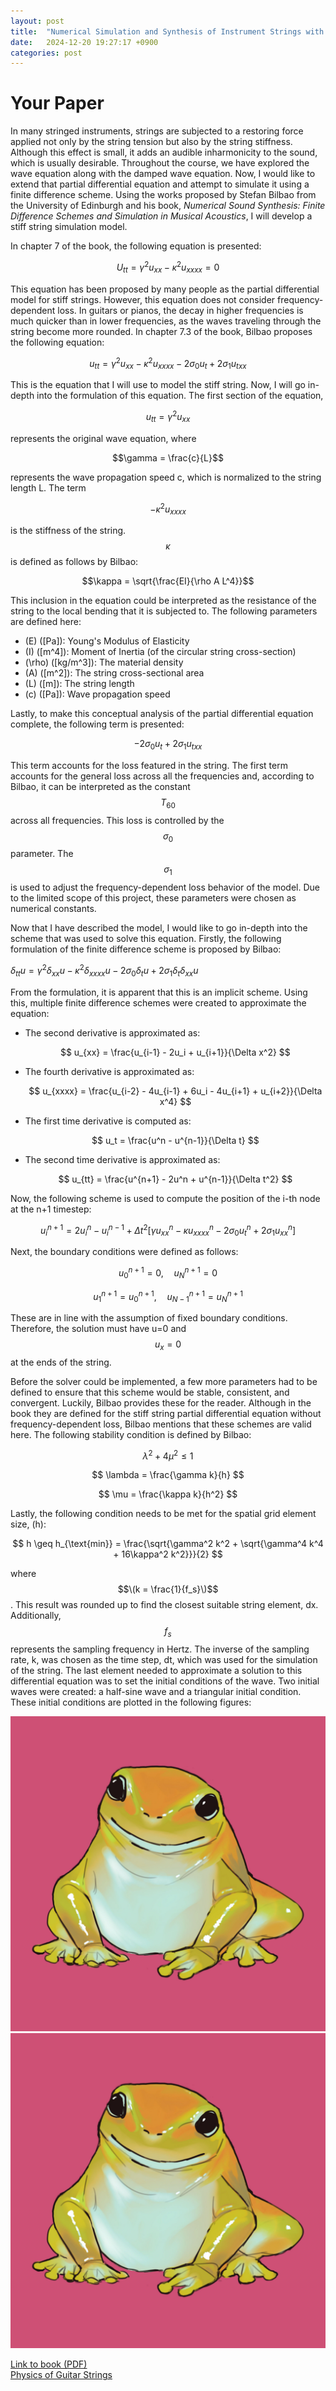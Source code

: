 ```yaml
---
layout: post
title:  "Numerical Simulation and Synthesis of Instrument Strings with Finite Difference Schemes"
date:   2024-12-20 19:27:17 +0900
categories: post
---
```

# Your Paper

<script type="text/javascript" async
        src="https://cdnjs.cloudflare.com/ajax/libs/mathjax/3.2.2/es5/tex-mml-chtml.js">
</script>

In many stringed instruments, strings are subjected to a restoring force applied not only by the string tension but also by the string stiffness. Although this effect is small, it adds an audible inharmonicity to the sound, which is usually desirable. Throughout the course, we have explored the wave equation along with the damped wave equation. Now, I would like to extend that partial differential equation and attempt to simulate it using a finite difference scheme. Using the works proposed by Stefan Bilbao from the University of Edinburgh and his book, *Numerical Sound Synthesis: Finite Difference Schemes and Simulation in Musical Acoustics*, I will develop a stiff string simulation model.

In chapter 7 of the book, the following equation is presented:

$$U_{tt} = \gamma^2 u_{xx} - \kappa^2 u_{xxxx} = 0$$

This equation has been proposed by many people as the partial differential model for stiff strings. However, this equation does not consider frequency-dependent loss. In guitars or pianos, the decay in higher frequencies is much quicker than in lower frequencies, as the waves traveling through the string become more rounded. In chapter 7.3 of the book, Bilbao proposes the following equation:

$$u_{tt} = \gamma^2 u_{xx} - \kappa^2 u_{xxxx} - 2\sigma_0 u_t + 2\sigma_1 u_{txx}$$

This is the equation that I will use to model the stiff string. Now, I will go in-depth into the formulation of this equation. The first section of the equation,

$$u_{tt} = \gamma^2 u_{xx}$$

represents the original wave equation, where

$$\gamma = \frac{c}{L}$$

represents the wave propagation speed c, which is normalized to the string length L. The term 

$$- \kappa^2 u_{xxxx}$$

is the stiffness of the string. $$\kappa$$ is defined as follows by Bilbao:

$$\kappa = \sqrt{\frac{EI}{\rho A L^4}}$$

This inclusion in the equation could be interpreted as the resistance of the string to the local bending that it is subjected to. The following parameters are defined here:

- \(E\) \([Pa]\): Young's Modulus of Elasticity
- \(I\) \([m^4]\): Moment of Inertia (of the circular string cross-section)
- \(\rho\) \([kg/m^3]\): The material density
- \(A\) \([m^2]\): The string cross-sectional area
- \(L\) \([m]\): The string length
- \(c\) \([Pa]\): Wave propagation speed

Lastly, to make this conceptual analysis of the partial differential equation complete, the following term is presented:

$$-2\sigma_0 u_t + 2\sigma_1 u_{txx}$$

This term accounts for the loss featured in the string. The first term accounts for the general loss across all the frequencies and, according to Bilbao, it can be interpreted as the constant $$T_{60}$$ across all frequencies. This loss is controlled by the $$\sigma_0$$ parameter. The $$\sigma_1$$ is used to adjust the frequency-dependent loss behavior of the model. Due to the limited scope of this project, these parameters were chosen as numerical constants.

Now that I have described the model, I would like to go in-depth into the scheme that was used to solve this equation. Firstly, the following formulation of the finite difference scheme is proposed by Bilbao:

$\delta_{tt} u = \gamma^2 \delta_{xx} u - \kappa^2 \delta_{xxxx} u - 2\sigma_0 \delta_t u + 2\sigma_1 \delta_t \delta_{xx} u$

From the formulation, it is apparent that this is an implicit scheme. Using this, multiple finite difference schemes were created to approximate the equation:

- The second derivative is approximated as:

  $$
  u_{xx} = \frac{u_{i-1} - 2u_i + u_{i+1}}{\Delta x^2}
  $$

- The fourth derivative is approximated as:

  $$
  u_{xxxx} = \frac{u_{i-2} - 4u_{i-1} + 6u_i - 4u_{i+1} + u_{i+2}}{\Delta x^4}
  $$

- The first time derivative is computed as:

  $$
  u_t = \frac{u^n - u^{n-1}}{\Delta t}
  $$

- The second time derivative is approximated as:

  $$
  u_{tt} = \frac{u^{n+1} - 2u^n + u^{n-1}}{\Delta t^2}
  $$

Now, the following scheme is used to compute the position of the i-th node at the n+1 timestep:

$$
u^{n+1}_i = 2u^n_i - u^{n-1}_i + \Delta t^2 \left[
\gamma u_{xx}^n - \kappa u_{xxxx}^n - 2\sigma_0 u_t^n + 2\sigma_1 u_{xx}^n
\right]
$$

Next, the boundary conditions were defined as follows:

$$
u^{n+1}_0 = 0, \quad u^{n+1}_N = 0
$$

$$
u^{n+1}_1 = u^{n+1}_0, \quad u^{n+1}_{N-1} = u^{n+1}_N
$$

These are in line with the assumption of fixed boundary conditions. Therefore, the solution must have u=0 and $$u_x = 0$$ at the ends of the string.

Before the solver could be implemented, a few more parameters had to be defined to ensure that this scheme would be stable, consistent, and convergent. Luckily, Bilbao provides these for the reader. Although in the book they are defined for the stiff string partial differential equation without frequency-dependent loss, Bilbao mentions that these schemes are valid here. The following stability condition is defined by Bilbao:

$$
\lambda^2 + 4\mu^2 \leq 1
$$

$$
\lambda = \frac{\gamma k}{h}
$$

$$
\mu = \frac{\kappa k}{h^2}
$$

Lastly, the following condition needs to be met for the spatial grid element size, \(h\):

$$
h \geq h_{\text{min}} = \frac{\sqrt{\gamma^2 k^2 + \sqrt{\gamma^4 k^4 + 16\kappa^2 k^2}}}{2}
$$

where $$\(k = \frac{1}{f_s}\)$$. This result was rounded up to find the closest suitable string element, dx. Additionally, $$f_s$$ represents the sampling frequency in Hertz. The inverse of the sampling rate, k, was chosen as the time step, dt, which was used for the simulation of the string. The last element needed to approximate a solution to this differential equation was to set the initial conditions of the wave. Two initial waves were created: a half-sine wave and a triangular initial condition. These initial conditions are plotted in the following figures:

![Caption](/assets/frog.jpg)
![Caption](/assets/frog.jpg)

[Link to book (PDF)](file:///C:/Users/plesiczka/Desktop/book.pdf)  
[Physics of Guitar Strings](https://protonsforbreakfast.wordpress.com/2022/01/24/the-physics-of-guitar-strings/)

